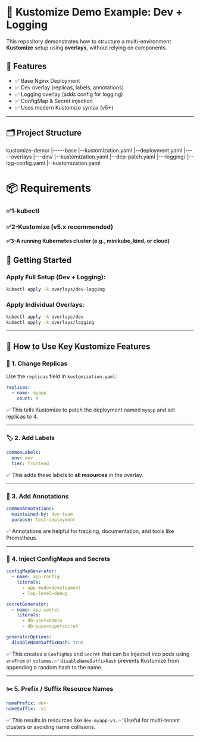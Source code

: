 # 🧩 Kustomize Demo Example: Dev + Logging

This repository demonstrates how to structure a multi-environment **Kustomize** setup using **overlays**, without relying on components.

## 🔧 Features

- ✅ Base Nginx Deployment
- ✅ Dev overlay (replicas, labels, annotations)
- ✅ Logging overlay (adds config for logging)
- ✅ ConfigMap & Secret injection
- ✅ Uses modern Kustomize syntax (v5+)

---

## 🗂 Project Structure

kustomize-demo/
|-----base
    |--kustomization.yaml
    |--deployment.yaml
|-----overlays
    |---dev/
      |--kustomization.yaml
      |--dep-patch.yaml 
    |---logging/
      |--log-config.yaml
      |--kustomization.yaml 

# 📦 Requirements

### ✅1-kubectl

### ✅2-Kustomize (v5.x recommended)

#### ✅3-A running Kubernetes cluster (e.g., minikube, kind, or cloud)


## 🚀 Getting Started

### Apply Full Setup (Dev + Logging):
```bash
kubectl apply -k overlays/dev-logging
```

### Apply Individual Overlays:
```bash
kubectl apply -k overlays/dev
kubectl apply -k overlays/logging
```

---

## 🔁 How to Use Key Kustomize Features

### 🔢 1. Change Replicas
Use the `replicas` field in `kustomization.yaml`:
```yaml
replicas:
  - name: myapp
    count: 4
```
✅ This tells Kustomize to patch the deployment named `myapp` and set replicas to 4.

---

### 🏷️ 2. Add Labels
```yaml
commonLabels:
  env: dev
  tier: frontend
```
✅ This adds these labels to **all resources** in the overlay.

---

### 📝 3. Add Annotations
```yaml
commonAnnotations:
  maintained-by: dev-team
  purpose: test-deployment
```
✅ Annotations are helpful for tracking, documentation, and tools like Prometheus.

---

### 🔐 4. Inject ConfigMaps and Secrets
```yaml
configMapGenerator:
  - name: app-config
    literals:
      - app-mode=development
      - log-level=debug

secretGenerator:
  - name: app-secret
    literals:
      - db-user=admin
      - db-pass=supersecret

generatorOptions:
  disableNameSuffixHash: true
```
✅ This creates a `ConfigMap` and `Secret` that can be injected into pods using `envFrom` or `volumes`.
✅ `disableNameSuffixHash` prevents Kustomize from appending a random hash to the name.

---

### ✂️ 5. Prefix / Suffix Resource Names
```yaml
namePrefix: dev-
nameSuffix: -v1
```
✅ This results in resources like `dev-myapp-v1`.
✅ Useful for multi-tenant clusters or avoiding name collisions.

---


